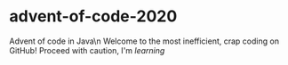 # advent-of-code-2020
Advent of code in Java\n
Welcome to the most inefficient, crap coding on GitHub! Proceed with caution, I'm *learning*

